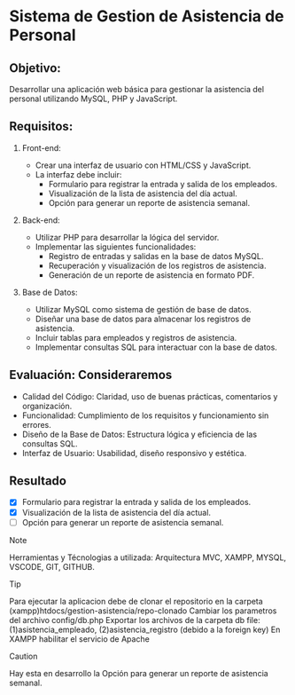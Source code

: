 # Sistema de Gestion de Asistencia de Personal

## Objetivo:
Desarrollar una aplicación web básica para gestionar la asistencia del personal utilizando MySQL, PHP y JavaScript.

## Requisitos:

1. Front-end:

   - Crear una interfaz de usuario con HTML/CSS y JavaScript.
   - La interfaz debe incluir:
     - Formulario para registrar la entrada y salida de los empleados.
     - Visualización de la lista de asistencia del día actual.
     - Opción para generar un reporte de asistencia semanal.
2. Back-end:

   - Utilizar PHP para desarrollar la lógica del servidor.
   - Implementar las siguientes funcionalidades:
     - Registro de entradas y salidas en la base de datos MySQL.
     - Recuperación y visualización de los registros de asistencia.
     - Generación de un reporte de asistencia en formato PDF.
3. Base de Datos:

   - Utilizar MySQL como sistema de gestión de base de datos.
   - Diseñar una base de datos para almacenar los registros de asistencia.
   - Incluir tablas para empleados y registros de asistencia.
   - Implementar consultas SQL para interactuar con la base de datos.

## Evaluación: Consideraremos
- Calidad del Código: Claridad, uso de buenas prácticas, comentarios y organización.
- Funcionalidad: Cumplimiento de los requisitos y funcionamiento sin errores.
- Diseño de la Base de Datos: Estructura lógica y eficiencia de las consultas SQL.
- Interfaz de Usuario: Usabilidad, diseño responsivo y estética.

## Resultado 
- [x] Formulario para registrar la entrada y salida de los empleados.
- [x] Visualización de la lista de asistencia del día actual.
- [ ] Opción para generar un reporte de asistencia semanal.

> [!NOTE]
> Herramientas y Técnologias a utilizada: Arquitectura MVC, XAMPP, MYSQL, VSCODE, GIT, GITHUB.

> [!TIP]
> Para ejecutar la aplicacion debe de clonar el repositorio en la carpeta (xampp)htdocs/gestion-asistencia/repo-clonado
> Cambiar los parametros del archivo config/db.php
> Exportar los archivos de la carpeta db file: (1)asistencia_empleado, (2)asistencia_registro (debido a la foreign key)
> En XAMPP habilitar el servicio de Apache

> [!CAUTION]
> Hay esta en desarrollo la Opción para generar un reporte de asistencia semanal.
